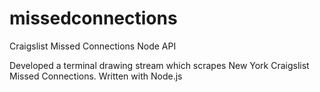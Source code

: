# missedconnections
Craigslist Missed Connections Node API

Developed a terminal drawing stream which scrapes New York Craigslist Missed Connections.
Written with Node.js
